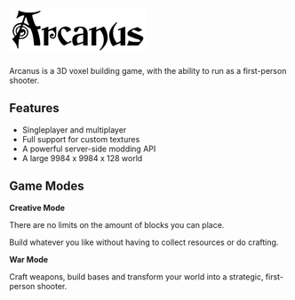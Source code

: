 ![Arcanus](https://raw.githubusercontent.com/World-of-Arcanus/Arcanus-Game/main/data/local/gui/logo-small.png)
============

Arcanus is a 3D voxel building game, with the ability to run as a first-person shooter. 

Features
--------

- Singleplayer and multiplayer
- Full support for custom textures
- A powerful server-side modding API
- A large 9984 x 9984 x 128 world

Game Modes
----------

**Creative Mode**

There are no limits on the amount of blocks you can place.

Build whatever you like without having to collect resources or do crafting.

**War Mode**

Craft weapons, build bases and transform your world into a strategic, first-person shooter.
